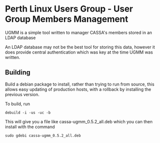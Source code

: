 # Perth Linux Users Group - User Group Members Management

UGMM is a simple tool written to manager CASSA's members stored in an LDAP database

An LDAP database may not be the best tool for storing this data, however it does
provide central authentication which was key at the time UGMM was written.

## Building

Build a debian package to install, rather than trying to run from source, this 
allows easy updating of production hosts, with a rollback by installing the
previous version.

To build, run
```
debuild -i -us -uc -b
```
This will give you a file like cassa-ugmm_0.5.2_all.deb which you can then install with the command
```
sudo gdebi cassa-ugmm_0.5.2_all.deb
```
